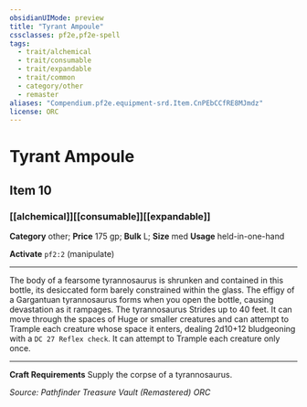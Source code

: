 ```yaml
---
obsidianUIMode: preview
title: "Tyrant Ampoule"
cssclasses: pf2e,pf2e-spell
tags:
  - trait/alchemical
  - trait/consumable
  - trait/expandable
  - trait/common
  - category/other
  - remaster
aliases: "Compendium.pf2e.equipment-srd.Item.CnPEbCCfRE8MJmdz"
license: ORC
---
```

# Tyrant Ampoule
## Item 10
### [[alchemical]][[consumable]][[expandable]]

**Category** other; 
**Price** 175 gp; 
**Bulk** L; **Size** med
**Usage** held-in-one-hand

**Activate** `pf2:2` (manipulate)

* * *

The body of a fearsome tyrannosaurus is shrunken and contained in this bottle, its desiccated form barely constrained within the glass. The effigy of a Gargantuan tyrannosaurus forms when you open the bottle, causing devastation as it rampages. The tyrannosaurus Strides up to 40 feet. It can move through the spaces of Huge or smaller creatures and can attempt to Trample each creature whose space it enters, dealing 2d10+12 bludgeoning with a `DC 27 Reflex check`. It can attempt to Trample each creature only once.

* * *

**Craft Requirements** Supply the corpse of a tyrannosaurus.

*Source: Pathfinder Treasure Vault (Remastered)*
*ORC*